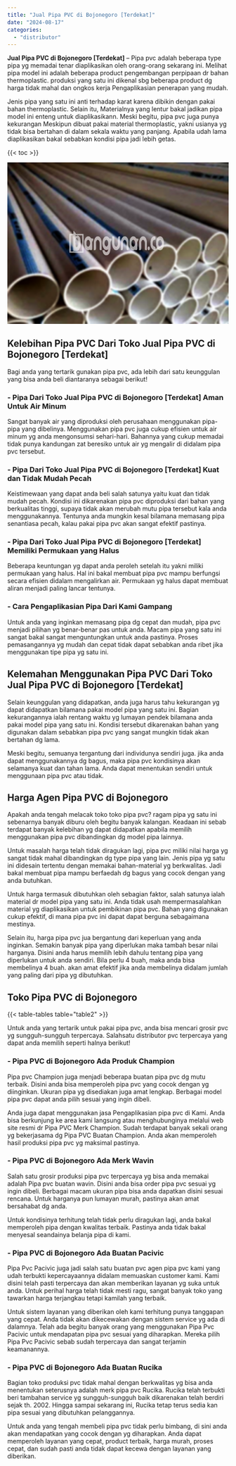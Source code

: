 ```yaml
---
title: "Jual Pipa PVC di Bojonegoro [Terdekat]"
date: "2024-08-17"
categories: 
  - "distributor"
---
```


**Jual Pipa PVC di Bojonegoro \[Terdekat\]** – Pipa pvc adalah beberapa type pipa yg memadai tenar diaplikasikan oleh orang-orang sekarang ini. Melihat pipa model ini adalah beberapa product pengembangan perpipaan dr bahan thermoplastic. produksi yang satu ini dikenal sbg beberapa product dg harga tidak mahal dan ongkos kerja Pengaplikasian penerapan yang mudah.

Jenis pipa yang satu ini anti terhadap karat karena dibikin dengan pakai bahan thermoplastic. Selain itu, Materialnya yang lentur bakal jadikan pipa model ini enteng untuk diaplikasikann. Meski begitu, pipa pvc juga punya kekurangan Meskipun dibuat pakai material thermoplastic, yakni usianya yg tidak bisa bertahan di dalam sekala waktu yang panjang. Apabila udah lama diaplikasikan bakal sebabkan kondisi pipa jadi lebih getas.

{{< toc >}}

![Jual Pipa PVC di Bojonegoro [Terdekat]](/images/jaul-pipa-pvc-33.png)

## Kelebihan Pipa PVC Dari Toko Jual Pipa PVC di Bojonegoro \[Terdekat\]

Bagi anda yang tertarik gunakan pipa pvc, ada lebih dari satu keunggulan yang bisa anda beli diantaranya sebagai berikut!

### \- Pipa Dari Toko Jual Pipa PVC di Bojonegoro \[Terdekat\] Aman Untuk Air Minum

Sangat banyak air yang diproduksi oleh perusahaan menggunakan pipa-pipa yang dibelinya. Menggunakan pipa pvc juga cukup efisien untuk air minum yg anda mengonsumsi sehari-hari. Bahannya yang cukup memadai tidak punya kandungan zat beresiko untuk air yg mengalir di didalam pipa pvc tersebut.

### \- Pipa Dari Toko Jual Pipa PVC di Bojonegoro \[Terdekat\] Kuat dan Tidak Mudah Pecah

Keistimewaan yang dapat anda beli salah satunya yaitu kuat dan tidak mudah pecah. Kondisi ini dikarenakan pipa pvc diproduksi dari bahan yang berkualitas tinggi, supaya tidak akan merubah mutu pipa tersebut kala anda menggunakannya. Tentunya anda mungkin kesal bilamana memasang pipa senantiasa pecah, kalau pakai pipa pvc akan sangat efektif pastinya.

### \- Pipa Dari Toko Jual Pipa PVC di Bojonegoro \[Terdekat\] Memiliki Permukaan yang Halus

Beberapa keuntungan yg dapat anda peroleh setelah itu yakni miliki permukaan yang halus. Hal ini bakal membuat pipa pvc mampu berfungsi secara efisien didalam mengalirkan air. Permukaan yg halus dapat membuat aliran menjadi paling lancar tentunya.

### \- Cara Pengaplikasian Pipa Dari Kami Gampang

Untuk anda yang inginkan memasang pipa dg cepat dan mudah, pipa pvc menjadi pilihan yg benar-benar pas untuk anda. Macam pipa yang satu ini sangat bakal sangat menguntungkan untuk anda pastinya. Proses pemasangannya yg mudah dan cepat tidak dapat sebabkan anda ribet jika menggunakan tipe pipa yg satu ini.

## Kelemahan Menggunakan Pipa PVC Dari Toko Jual Pipa PVC di Bojonegoro \[Terdekat\]

Selain keunggulan yang didapatkan, anda juga harus tahu kekurangan yg dapat didapatkan bilamana pakai model pipa yang satu ini. Bagian kekurangannya ialah rentang waktu yg lumayan pendek bilamana anda pakai model pipa yang satu ini. Kondisi tersebut dikarenakan bahan yang digunakan dalam sebabkan pipa pvc yang sangat mungkin tidak akan bertahan dg lama.

Meski begitu, semuanya tergantung dari individunya sendiri juga. jika anda dapat menggunakannya dg bagus, maka pipa pvc kondisinya akan selamanya kuat dan tahan lama. Anda dapat menentukan sendiri untuk menggunaan pipa pvc atau tidak.

## Harga Agen Pipa PVC di Bojonegoro

Apakah anda tengah melacak toko toko pipa pvc? ragam pipa yg satu ini sebenarnya banyak diburu oleh begitu banyak kalangan. Keadaan ini sebab terdapat banyak kelebihan yg dapat didapatkan apabila memilih menggunakan pipa pvc dibandingkan dg model pipa lainnya.

Untuk masalah harga telah tidak diragukan lagi, pipa pvc miliki nilai harga yg sangat tidak mahal dibandingkan dg type pipa yang lain. Jenis pipa yg satu ini didesain tertentu dengan memakai bahan-material yg berkwalitas. Jadi bakal membuat pipa mampu berfaedah dg bagus yang cocok dengan yang anda butuhkan.

Untuk harga termasuk dibutuhkan oleh sebagian faktor, salah satunya ialah material dr model pipa yang satu ini. Anda tidak usah mempermasalahkan material yg diaplikasikan untuk pembikinan pipa pvc. Bahan yang digunakan cukup efektif, di mana pipa pvc ini dapat dapat berguna sebagaimana mestinya.

Selain itu, harga pipa pvc jua bergantung dari keperluan yang anda inginkan. Semakin banyak pipa yang diperlukan maka tambah besar nilai harganya. Disini anda harus memilih lebih dahulu tentang pipa yang diperlukan untuk anda sendiri. Bila perlu 4 buah, maka anda bisa membelinya 4 buah. akan amat efektif jika anda membelinya didalam jumlah yang paling dari pipa yg dibutuhkan.

## Toko Pipa PVC di Bojonegoro

{{< table-tables table="table2" >}}

Untuk anda yang tertarik untuk pakai pipa pvc, anda bisa mencari grosir pvc yg sungguh-sungguh terpercaya. Salahsatu distributor pvc terpercaya yang dapat anda memilih seperti halnya berikut!

### \- Pipa PVC di Bojonegoro Ada Produk Champion

Pipa pvc Champion juga menjadi beberapa buatan pipa pvc dg mutu terbaik. Disini anda bisa memperoleh pipa pvc yang cocok dengan yg diinginkan. Ukuran pipa yg disediakan juga amat lengkap. Berbagai model pipa pvc dapat anda pilih sesuai yang ingin dibeli.

Anda juga dapat menggunakan jasa Pengaplikasian pipa pvc di Kami. Anda bisa berkunjung ke area kami langsung atau menghubunginya melalui web site resmi dr Pipa PVC Merk Champion. Sudah terdapat banyak sekali orang yg bekerjasama dg Pipa PVC Buatan Champion. Anda akan memperoleh hasil produksi pipa pvc yg maksimal pastinya.

### \- Pipa PVC di Bojonegoro Ada Merk Wavin

Salah satu grosir produksi pipa pvc terpercaya yg bisa anda memakai adalah Pipa pvc buatan wavin. Disini anda bisa order pipa pvc sesuai yg ingin dibeli. Berbagai macam ukuran pipa bisa anda dapatkan disini sesuai rencana. Untuk harganya pun lumayan murah, pastinya akan amat bersahabat dg anda.

Untuk kondisinya terhitung telah tidak perlu diragukan lagi, anda bakal memperoleh pipa dengan kwalitas terbaik. Pastinya anda tidak bakal menyesal seandainya belanja pipa di kami.

### \- Pipa PVC di Bojonegoro Ada Buatan Pacivic

Pipa Pvc Pacivic juga jadi salah satu buatan pvc agen pipa pvc kami yang udah terbukti kepercayaannya didalam memuaskan customer kami. Kami disini telah pasti terpercaya dan akan memberikan layanan yg suka untuk anda. Untuk perihal harga telah tidak mesti ragu, sangat banyak toko yang tawarkan harga terjangkau tetapi kamilah yang terbaik.

Untuk sistem layanan yang diberikan oleh kami terhitung punya tanggapan yang cepat. Anda tidak akan dikecewakan dengan sistem service yg ada di dalamnya. Telah ada begitu banyak orang yang menggunakan Pipa Pvc Pacivic untuk mendapatan pipa pvc sesuai yang diharapkan. Mereka pilih Pipa Pvc Pacivic sebab sudah terpercaya dan sangat terjamin keamanannya.

### \- Pipa PVC di Bojonegoro Ada Buatan Rucika

Bagian toko produksi pvc tidak mahal dengan berkwalitas yg bisa anda menentukan seterusnya adalah merk pipa pvc Rucika. Rucika telah terbukti beri tambahan service yg sungguh-sungguh baik dikarenakan telah berdiri sejak th. 2002. Hingga sampai sekarang ini, Rucika tetap terus sedia kan pipa sesuai yang dibutuhkan pelanggannya.

Untuk anda yang tengah membeli pipa pvc tidak perlu bimbang, di sini anda akan mendapatkan yang cocok dengan yg diharapkan. Anda dapat memperoleh layanan yang cepat, product terbaik, harga murah, proses cepat, dan sudah pasti anda tidak dapat kecewa dengan layanan yang diberikan.
